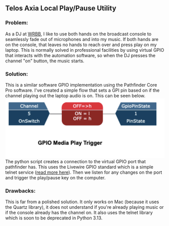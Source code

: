 ## Telos Axia Local Play/Pause Utility

### Problem:
As a DJ at [WRBB](https://wrbbradio.org), I like to use both hands on the broadcast console to seamlessly fade out of microphones and into my music. If both hands are on the console, that leaves no hands to reach over and press play on my laptop. This is normally solved in professional facilities by using virtual GPIO that interacts with the automation software, so when the DJ presses the channel "on" button, the music starts.

### Solution:
This is a similar software GPIO implementation using the Pathfinder Core Pro software. I've created a simple flow that sets a GPI pin based on if the channel playing out the laptop audio is on. This can be seen below.
![](pathfinder_example.png)
The python script creates a connection to the virtual GPIO port that pathfinder has. This uses the Livewire GPIO standard which is a simple telnet service ([read more here](https://www.mediarealm.com.au/articles/debugging-livewire-gpio-telnet/)). Then we listen for any changes on the port and trigger the play/pause key on the computer.

### Drawbacks:
This is far from a polished solution. It only works on Mac (because it uses the Quartz library), it does not understand if you're already playing music or if the console already has the channel on. It also uses the telnet library which is soon to be deprecated in Python 3.13.

